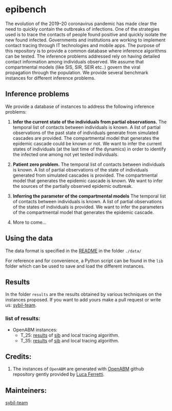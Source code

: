 # epibench
The evolution of the 2019–20 coronavirus pandemic has made clear the need to quickly contain the outbreaks of infections. One of the strategies used is to trace the contacts of people found positive and quickly isolate the new found infected. Governments and institutions are working to implement contact tracing through IT technologies and mobile apps. The purpose of this repository is to provide a common database where inference algorithms can be tested. The inference problems addressed rely on having detailed contact information among individuals observed. We assume that compartmental models (like SIS, SIR, SEIR etc..) govern the viral propagation through the population. We provide several benchmark instances for different inference problems.

## Inference problems

We provide a database of instances to address the following inference problems:

1. **Infer the current state of the individuals from partial observations.** The temporal list of contacts between individuals is known. A list of partial observations of the past state of individuals generate from simulated cascades are provided. The compartmental model that generates the epidemic cascade could be known or not. We want to infer the current states of individuals (at the last time of the dynamics) in order to identify the infected one among not yet tested individuals.

1. **Patient zero problem.** The temporal list of contacts between individuals is known. A list of partial observations of the state of individuals generated from simulated cascades is provided.  The compartmental model that generates the epidemic cascade is known. We want to infer the sources of the partially observed epidemic outbreak.

1. **Inferring the parameter of the compartmental models** The temporal list of contacts between individuals is known. A list of partial observations of the states of individuals is provided. We want to infer the parameters of the compartmental model that generates the epidemic cascade.

1. More to come...

## Using the data

The data format is specified in the [README](./data/README.md) in the folder ```./data/```

For reference and for convenience, a Python script can be found in the `lib` folder which can be used to save and load the different instances.

## Results
In the folder ```results``` are the results obtained by various techniques on the instances proposed. If you want to add yours  make a pull request or write us: [sybil-team](mailto:sibylteam@gmail.com?subject=[GitHub]%20Source%20epibench).

### list of results:
* OpenABM instances: 
    * T_25: [results](results/OpenABM/T_25/results.ipynb) of [sib]() and local tracing algorithm.
    * T_35: [results]() of [sib](results/OpenABM/T_35/results.ipynb) and local tracing algorithm.


## Credits:

1. The instances of ```OpenABM``` are generated with [OpenABM]() github repository gently provided by [Luca Ferretti](https://www.bdi.ox.ac.uk/Team/luca-ferretti).


## Mainteiners:
[sybil-team](https://github.com/sibyl-team)
